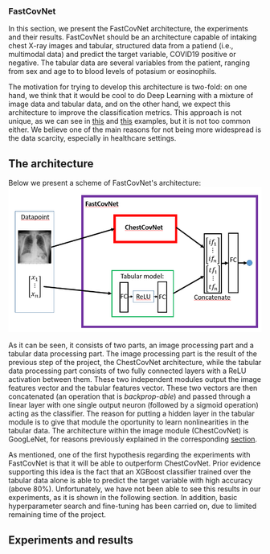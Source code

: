 ### FastCovNet

In this section, we present the FastCovNet architecture, the experiments and their results. FastCovNet should be an architecture capable of intaking chest X-ray images and tabular, structured data from a patiend (i.e., multimodal data) and predict the target variable, COVID19 positive or negative. The tabular data are several variables from the patient, ranging from sex and age to to blood levels of potasium or eosinophils. 

The motivation for trying to develop this architecture is two-fold: on one hand, we think that it would be cool to do Deep Learning with a mixture of image data and tabular data, and on the other hand, we expect this architecture to improve the classification metrics. This approach is not unique, as we can see in [this](https://github.com/naity/image_tabular) and [this](https://www.ncbi.nlm.nih.gov/pmc/articles/PMC7150512/pdf/main.pdf) examples, but it is not too common either. We believe one of the main reasons for not being more widespread is the data scarcity, especially in healthcare settings.

## The architecture

Below we present a scheme of FastCovNet's architecture:
![FastCovNet Architecture](FastCovNet.PNG)

As it can be seen, it consists of two parts, an image processing part and a tabular data processing part. The image processing part is the result of the previous step of the project, the ChestCovNet architecture, while the tabular data processing part consists of two fully connected layers with a ReLU activation between them. These two independent modules output the image features vector and the tabular features vector. These two vectors are then concatenated (an operation that is *backprop-able*) and passed through a linear layer with one single output neuron (followed by a sigmoid operation) acting as the classifier. The reason for putting a hidden layer in the tabular module is to give that module the oportunity to learn nonlinearities in the tabular data. The architecture within the image module (ChestCovNet) is GoogLeNet, for reasons previously explained in the corresponding [section](https://github.com/FastCovNetProject/FastCovNetProject/tree/main/COVID%20Classification/ChestCovNet). 

As mentioned, one of the first hypothesis regarding the experiments with FastCovNet is that it will be able to outperform ChestCovNet. Prior evidence supporting this idea is the fact that an XGBoost classifier trained over the tabular data alone is able to predict the target variable with high accuracy (above 80%). Unfortunately, we have not been able to see this results in our experiments, as it is shown in the following section. In addition, basic hyperparameter search and fine-tuning has been carried on, due to limited remaining time of the project.

## Experiments and results

